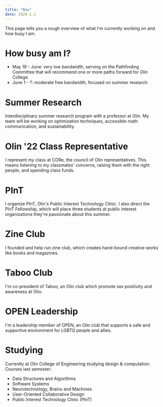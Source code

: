 ```yaml
---
title: "Now"
date: 2020-1-1
---
```


This page tells you a rough overview of what I'm currently working on and how busy I am.

# How busy am I?
- May 19 - June: very low bandwidth, serving on the Pathfinding Committee that will recommend one or more paths forward for Olin College.
- June 1 - ?: moderate free bandwidth, focused on summer research.

# Summer Research
Interdisciplinary summer research program with a professor at Olin. My team will be working on optimization techniques, accessible math communication, and sustainability.

# Olin '22 Class Representative
I represent my class at CORe, the council of Olin representatives. This means listening to my classmates' concerns, raising them with the right people, and spending class funds.

# PInT
I organize PInT, Olin's Public Interest Technology Clinic. I also direct the PInT Fellowship, which will place three students at public interest organizations they're passionate about this summer.

# Zine Club
I founded and help run zine club, which creates hand-bound creative works like books and magazines.

# Taboo Club
I'm co-president of Taboo, an Olin club which promote sex positivity and awareness at Olin.

# OPEN Leadership
I'm a leadership member of OPEN, an Olin club that supports a safe and supportive environment for LGBTQ people and allies.

# Studying
Currently at Olin College of Engineering studying design & computation. Courses last semester:
- Data Structures and Algorithms
- Software Systems
- Neurotechnology, Brains and Machines
- User-Oriented Collaborative Design
- Public Interest Technology Clinic (PInT)